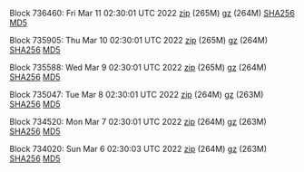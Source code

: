 Block 736460: Fri Mar 11 02:30:01 UTC 2022 [zip](https://files.01coin.io/mainnet/2022-03-11/bootstrap.dat.zip) (265M) [gz](https://files.01coin.io/mainnet/2022-03-11/bootstrap.dat.tar.gz) (264M) [SHA256](https://files.01coin.io/mainnet/2022-03-11/sha256.txt) [MD5](https://files.01coin.io/mainnet/2022-03-11/md5.txt)

Block 735905: Thu Mar 10 02:30:01 UTC 2022 [zip](https://files.01coin.io/mainnet/2022-03-10/bootstrap.dat.zip) (265M) [gz](https://files.01coin.io/mainnet/2022-03-10/bootstrap.dat.tar.gz) (264M) [SHA256](https://files.01coin.io/mainnet/2022-03-10/sha256.txt) [MD5](https://files.01coin.io/mainnet/2022-03-10/md5.txt)

Block 735588: Wed Mar  9 02:30:01 UTC 2022 [zip](https://files.01coin.io/mainnet/2022-03-09/bootstrap.dat.zip) (265M) [gz](https://files.01coin.io/mainnet/2022-03-09/bootstrap.dat.tar.gz) (264M) [SHA256](https://files.01coin.io/mainnet/2022-03-09/sha256.txt) [MD5](https://files.01coin.io/mainnet/2022-03-09/md5.txt)

Block 735047: Tue Mar  8 02:30:01 UTC 2022 [zip](https://files.01coin.io/mainnet/2022-03-08/bootstrap.dat.zip) (264M) [gz](https://files.01coin.io/mainnet/2022-03-08/bootstrap.dat.tar.gz) (263M) [SHA256](https://files.01coin.io/mainnet/2022-03-08/sha256.txt) [MD5](https://files.01coin.io/mainnet/2022-03-08/md5.txt)

Block 734520: Mon Mar  7 02:30:01 UTC 2022 [zip](https://files.01coin.io/mainnet/2022-03-07/bootstrap.dat.zip) (264M) [gz](https://files.01coin.io/mainnet/2022-03-07/bootstrap.dat.tar.gz) (263M) [SHA256](https://files.01coin.io/mainnet/2022-03-07/sha256.txt) [MD5](https://files.01coin.io/mainnet/2022-03-07/md5.txt)

Block 734020: Sun Mar  6 02:30:03 UTC 2022 [zip](https://files.01coin.io/mainnet/2022-03-06/bootstrap.dat.zip) (264M) [gz](https://files.01coin.io/mainnet/2022-03-06/bootstrap.dat.tar.gz) (263M) [SHA256](https://files.01coin.io/mainnet/2022-03-06/sha256.txt) [MD5](https://files.01coin.io/mainnet/2022-03-06/md5.txt)
